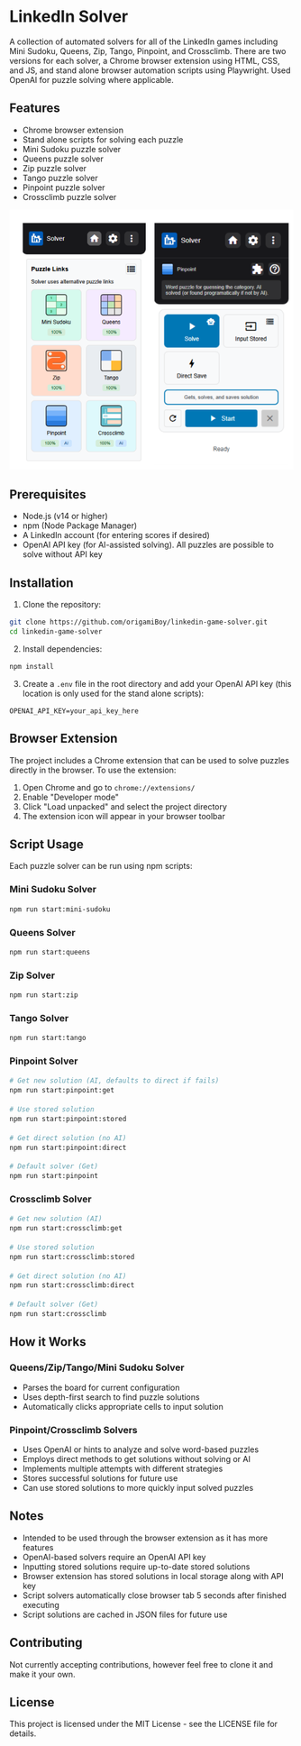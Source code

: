 # LinkedIn Solver

A collection of automated solvers for all of the LinkedIn games including Mini Sudoku, Queens, Zip, Tango, Pinpoint, and Crossclimb. There are two versions for each solver, a Chrome browser extension using HTML, CSS, and JS, and stand alone browser automation scripts using Playwright. Used OpenAI for puzzle solving where applicable.

## Features

- Chrome browser extension
- Stand alone scripts for solving each puzzle
- Mini Sudoku puzzle solver
- Queens puzzle solver
- Zip puzzle solver
- Tango puzzle solver
- Pinpoint puzzle solver
- Crossclimb puzzle solver

![LinkedIn Game Solver Browser Extension User Interface](icons/user_interface.png)

## Prerequisites

- Node.js (v14 or higher)
- npm (Node Package Manager)
- A LinkedIn account (for entering scores if desired)
- OpenAI API key (for AI-assisted solving). All puzzles are possible to solve without API key

## Installation

1. Clone the repository:
```bash
git clone https://github.com/origamiBoy/linkedin-game-solver.git
cd linkedin-game-solver
```

2. Install dependencies:
```bash
npm install
```

3. Create a `.env` file in the root directory and add your OpenAI API key (this location is only used for the stand alone scripts):
```
OPENAI_API_KEY=your_api_key_here
```

## Browser Extension

The project includes a Chrome extension that can be used to solve puzzles directly in the browser. To use the extension:

1. Open Chrome and go to `chrome://extensions/`
2. Enable "Developer mode"
3. Click "Load unpacked" and select the project directory
4. The extension icon will appear in your browser toolbar

## Script Usage

Each puzzle solver can be run using npm scripts:

### Mini Sudoku Solver
```bash
npm run start:mini-sudoku
```

### Queens Solver
```bash
npm run start:queens
```

### Zip Solver
```bash
npm run start:zip
```

### Tango Solver
```bash
npm run start:tango
```

### Pinpoint Solver
```bash
# Get new solution (AI, defaults to direct if fails)
npm run start:pinpoint:get

# Use stored solution
npm run start:pinpoint:stored

# Get direct solution (no AI)
npm run start:pinpoint:direct

# Default solver (Get)
npm run start:pinpoint
```

### Crossclimb Solver
```bash
# Get new solution (AI)
npm run start:crossclimb:get

# Use stored solution
npm run start:crossclimb:stored

# Get direct solution (no AI)
npm run start:crossclimb:direct

# Default solver (Get)
npm run start:crossclimb
```

## How it Works

### Queens/Zip/Tango/Mini Sudoku Solver
- Parses the board for current configuration
- Uses depth-first search to find puzzle solutions
- Automatically clicks appropriate cells to input solution

### Pinpoint/Crossclimb Solvers
- Uses OpenAI or hints to analyze and solve word-based puzzles
- Employs direct methods to get solutions without solving or AI
- Implements multiple attempts with different strategies
- Stores successful solutions for future use
- Can use stored solutions to more quickly input solved puzzles

## Notes

- Intended to be used through the browser extension as it has more features
- OpenAI-based solvers require an OpenAI API key
- Inputting stored solutions require up-to-date stored solutions
- Browser extension has stored solutions in local storage along with API key
- Script solvers automatically close browser tab 5 seconds after finished executing
- Script solutions are cached in JSON files for future use

## Contributing

Not currently accepting contributions, however feel free to clone it and make it your own.

## License

This project is licensed under the MIT License - see the LICENSE file for details. 